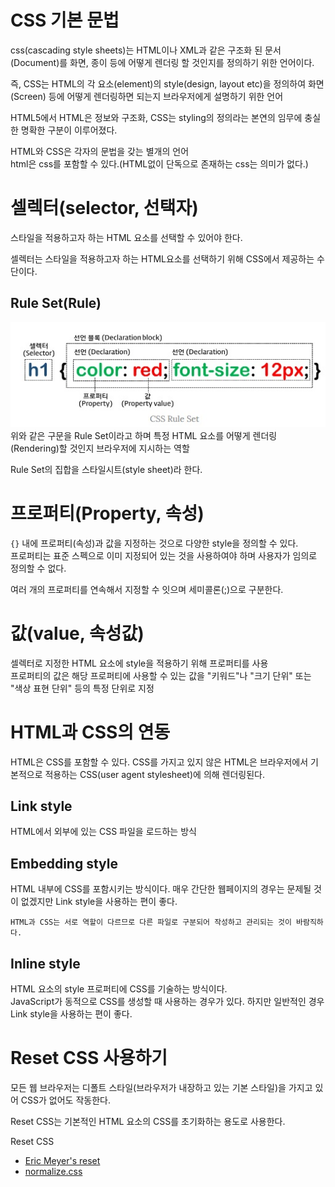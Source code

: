 # CSS 기본 문법
css(cascading style sheets)는 HTML이나 XML과 같은 구조화 된 문서(Document)를 화면, 종이 등에 어떻게 렌더링 할 것인지를 정의하기 위한 언어이다. 

즉, CSS는 HTML의 각 요소(element)의 style(design, layout etc)을 정의하여 화면(Screen) 등에 어떻게 렌더링하면 되는지 브라우저에게 설명하기 위한 언어

HTML5에서 HTML은 정보와 구조화, CSS는 styling의 정의라는 본연의 임무에 충실한 명확한 구분이 이루어졌다.

HTML와 CSS은 각자의 문법을 갖는 별개의 언어 <br>
html은 css를 포함할 수 있다.(HTML없이 단독으로 존재하는 css는 의미가 없다.)

# 셀렉터(selector, 선택자)
스타일을 적용하고자 하는 HTML 요소를 선택할 수 있어야 한다.

셀렉터는 스타일을 적용하고자 하는 HTML요소를 선택하기 위해 CSS에서 제공하는 수단이다.

## Rule Set(Rule)
![rule set](../assets/images/css_images/rule%20set.jpg)
위와 같은 구문을 Rule Set이라고 하며 특정 HTML 요소를 어떻게 렌더링(Rendering)할 것인지 브라우저에 지시하는 역할 <br>

Rule Set의 집합을 스타일시트(style sheet)라 한다.

# 프로퍼티(Property, 속성)
`{}` 내에 프로퍼티(속성)과 값을 지정하는 것으로 다양한 style을 정의할 수 있다. <br>
프로퍼티는 표준 스펙으로 이미 지정되어 있는 것을 사용하여야 하며 사용자가 임의로 정의할 수 없다.<br>

여러 개의 프로퍼티를 연속해서 지정할 수 잇으며 세미콜론(;)으로 구분한다.

# 값(value, 속성값)
셀렉터로 지정한 HTML 요소에 style을 적용하기 위해 프로퍼티를 사용 <br>
프로퍼티의 값은 해당 프로퍼티에 사용할 수 있는 값을 "키워드"나 "크기 단위" 또는 "색상 표현 단위" 등의 특정 단위로 지정

# HTML과 CSS의 연동
HTML은 CSS를 포함할 수 있다. CSS를 가지고 있지 않은 HTML은 브라우저에서 기본적으로 적용하는 CSS(user agent stylesheet)에 의해 렌더링된다.

## Link style
HTML에서 외부에 있는 CSS 파일을 로드하는 방식

## Embedding style
HTML 내부에 CSS를 포함시키는 방식이다. 매우 간단한 웹페이지의 경우는 문제될 것이 없겠지만 Link style을 사용하는 편이 좋다.

`HTML과 CSS는 서로 역할이 다르므로 다른 파일로 구분되어 작성하고 관리되는 것이 바람직하다.`

## Inline style
HTML 요소의 style 프로퍼티에 CSS를 기술하는 방식이다. <br>
JavaScript가 동적으로 CSS를 생성할 때 사용하는 경우가 있다. 하지만 일반적인 경우 Link style을 사용하는 편이 좋다.

# Reset CSS 사용하기
모든 웹 브라우저는 디폴트 스타일(브라우저가 내장하고 있는 기본 스타일)을 가지고 있어 CSS가 없어도 작동한다.

Reset CSS는 기본적인 HTML 요소의 CSS를 초기화하는 용도로 사용한다. 

Reset CSS <br>
- [Eric Meyer's reset](https://meyerweb.com/eric/tools/css/reset/)
- [normalize.css](https://necolas.github.io/normalize.css/)


